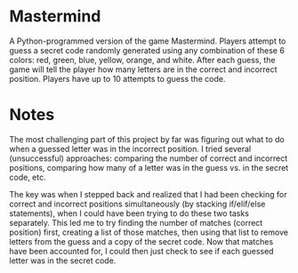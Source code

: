# Mastermind
 
A Python-programmed version of the game Mastermind. Players attempt to guess a secret code randomly generated using any combination of these 6 colors: red, green, blue, yellow, orange, and white. After each guess, the game will tell the player how many letters are in the correct and incorrect position. Players have up to 10 attempts to guess the code.

# Notes

The most challenging part of this project by far was figuring out what to do when a guessed letter was in the incorrect position. I tried several (unsuccessful) approaches: comparing the number of correct and incorrect positions, comparing how many of a letter was in the guess vs. in the secret code, etc.

The key was when I stepped back and realized that I had been checking for correct and incorrect positions simultaneously (by stacking if/elif/else statements), when I could have been trying to do these two tasks separately. This led me to try finding the number of matches (correct position) first, creating a list of those matches, then using that list to remove letters from the guess and a copy of the secret code. Now that matches have been accounted for, I could then just check to see if each guessed letter was in the secret code.
